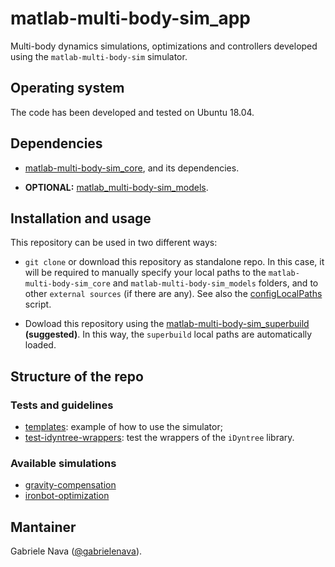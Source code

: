 # matlab-multi-body-sim_app

Multi-body dynamics simulations, optimizations and controllers developed using the `matlab-multi-body-sim` simulator.

## Operating system

The code has been developed and tested on Ubuntu 18.04.

## Dependencies

- [matlab-multi-body-sim_core](https://github.com/gabrielenava/matlab-multi-body-sim_core), and its dependencies.

- **OPTIONAL:** [matlab_multi-body-sim_models](https://github.com/gabrielenava/matlab-multi-body-sim_models).

## Installation and usage

This repository can be used in two different ways:

- `git clone` or download this repository as standalone repo. In this case, it will be required to manually specify your local paths to the `matlab-multi-body-sim_core` and `matlab-multi-body-sim_models` folders, and to other `external sources` (if there are any). See also the [configLocalPaths](configLocalPaths.m) script.

- Dowload this repository using the [matlab-multi-body-sim_superbuild](https://github.com/gabrielenava/matlab-multi-body-sim_superbuild) **(suggested)**. In this way, the `superbuild` local paths are automatically loaded. 
 
## Structure of the repo

### Tests and guidelines

- [templates](templates): example of how to use the simulator;
- [test-idyntree-wrappers](test-idyntree-wrappers): test the wrappers of the `iDyntree` library.

### Available simulations

- [gravity-compensation](gravity-compensation)
- [ironbot-optimization](ironbot-optimization)

## Mantainer

Gabriele Nava ([@gabrielenava](https://github.com/gabrielenava)).
